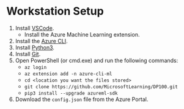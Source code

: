 # Workstation Setup

1. Install [VSCode](https://code.visualstudio.com/).
   * Install the Azure Machine Learning extension.
1. Install the [Azure CLI](https://docs.microsoft.com/en-us/cli/azure/install-azure-cli?view=azure-cli-latest).
2. Install [Python3](https://www.python.org/downloads/).
3. Install [Git](https://git-scm.com/).
4. Open PowerShell (or cmd.exe) and run the following commands:
   * `az login`
   * `az extension add -n azure-cli-ml`
   * `cd <location you want the files stored>`
   * `git clone https://github.com/MicrosoftLearning/DP100.git`
   * `pip3 install --upgrade azureml-sdk`
5. Download the `config.json` file from the Azure Portal.
